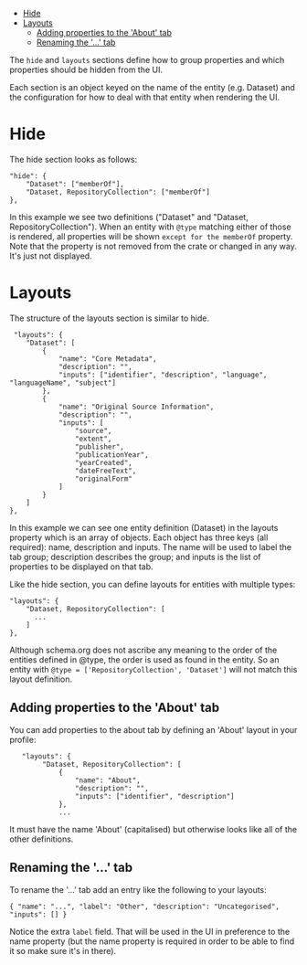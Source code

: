 - [Hide](#hide)
- [Layouts](#layouts)
  - [Adding properties to the 'About' tab](#adding-properties-to-the-about-tab)
  - [Renaming the '...' tab](#renaming-the--tab)

The `hide` and `layouts` sections define how to group properties and which properties should be
hidden from the UI.

Each section is an object keyed on the name of the entity (e.g. Dataset) and the configuration for
how to deal with that entity when rendering the UI.

# Hide

The hide section looks as follows:

```
"hide": {
    "Dataset": ["memberOf"],
    "Dataset, RepositoryCollection": ["memberOf"]
},
```

In this example we see two definitions ("Dataset" and "Dataset, RepositoryCollection"). When an
entity with `@type` matching either of those is rendered, all properties will be shown
`except for the memberOf` property. Note that the property is not removed from the crate or changed
in any way. It's just not displayed.

# Layouts

The structure of the layouts section is similar to hide.

```
 "layouts": {
    "Dataset": [
        {
            "name": "Core Metadata",
            "description": "",
            "inputs": ["identifier", "description", "language", "languageName", "subject"]
        },
        {
            "name": "Original Source Information",
            "description": "",
            "inputs": [
                "source",
                "extent",
                "publisher",
                "publicationYear",
                "yearCreated",
                "dateFreeText",
                "originalForm"
            ]
        }
    ]
},
```

In this example we can see one entity definition (Dataset) in the layouts property which is an array
of objects. Each object has three keys (all required): name, description and inputs. The name will
be used to label the tab group; description describes the group; and inputs is the list of
properties to be displayed on that tab.

Like the hide section, you can define layouts for entities with multiple types:

```
"layouts": {
    "Dataset, RepositoryCollection": [
      ...
    ]
},
```

Although schema.org does not ascribe any meaning to the order of the entities defined in @type, the
order is used as found in the entity. So an entity with
`@type = ['RepositoryCollection', 'Dataset']` will not match this layout definition.

## Adding properties to the 'About' tab

You can add properties to the about tab by defining an 'About' layout in your profile:

```
   "layouts": {
        "Dataset, RepositoryCollection": [
            {
                "name": "About",
                "description": "",
                "inputs": ["identifier", "description"]
            },
            ...
```

It must have the name 'About' (capitalised) but otherwise looks like all of the other definitions.

## Renaming the '...' tab

To rename the '...' tab add an entry like the following to your layouts:

```
{ "name": "...", "label": "Other", "description": "Uncategorised", "inputs": [] }
```

Notice the extra `label` field. That will be used in the UI in preference to the name property (but
the name property is required in order to be able to find it so make sure it's in there).
